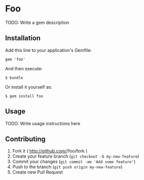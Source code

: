 # Foo

TODO: Write a gem description

## Installation

Add this line to your application's Gemfile:

    gem 'foo'

And then execute:

    $ bundle

Or install it yourself as:

    $ gem install foo

## Usage

TODO: Write usage instructions here

## Contributing

1. Fork it ( http://github.com/<my-github-username>/foo/fork )
2. Create your feature branch (`git checkout -b my-new-feature`)
3. Commit your changes (`git commit -am 'Add some feature'`)
4. Push to the branch (`git push origin my-new-feature`)
5. Create new Pull Request
